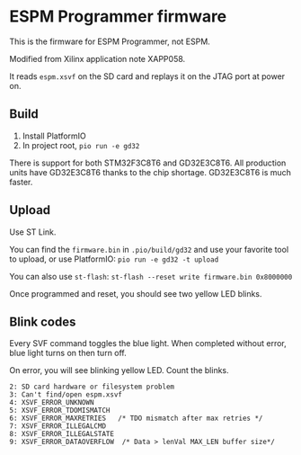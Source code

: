 # ESPM Programmer firmware

This is the firmware for ESPM Programmer, not ESPM.

Modified from Xilinx application note XAPP058.

It reads `espm.xsvf` on the SD card and replays it on the JTAG port at power on.

## Build

1. Install PlatformIO
2. In project root, `pio run -e gd32`

There is support for both STM32F3C8T6 and GD32E3C8T6. All production units have GD32E3C8T6 thanks to the chip shortage. GD32E3C8T6 is much faster.

## Upload

Use ST Link.

You can find the `firmware.bin` in `.pio/build/gd32` and use your favorite tool to upload, or use PlatformIO: `pio run -e gd32 -t upload`

You can also use `st-flash`: `st-flash --reset write firmware.bin 0x8000000`

Once programmed and reset, you should see two yellow LED blinks.

## Blink codes

Every SVF command toggles the blue light. When completed without error, blue light turns on then turn off.

On error, you will see blinking yellow LED. Count the blinks.

```
2: SD card hardware or filesystem problem
3: Can't find/open espm.xsvf
4: XSVF_ERROR_UNKNOWN
5: XSVF_ERROR_TDOMISMATCH
6: XSVF_ERROR_MAXRETRIES   /* TDO mismatch after max retries */
7: XSVF_ERROR_ILLEGALCMD
8: XSVF_ERROR_ILLEGALSTATE
9: XSVF_ERROR_DATAOVERFLOW  /* Data > lenVal MAX_LEN buffer size*/
```


